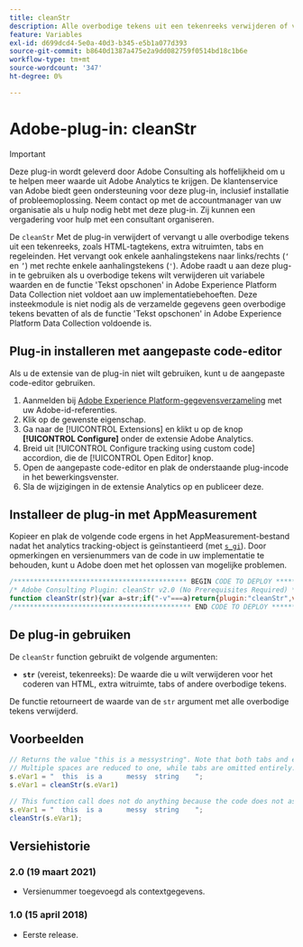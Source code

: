 ```yaml
---
title: cleanStr
description: Alle overbodige tekens uit een tekenreeks verwijderen of vervangen.
feature: Variables
exl-id: d699dcd4-5e0a-40d3-b345-e5b1a077d393
source-git-commit: b8640d1387a475e2a9dd082759f0514bd18c1b6e
workflow-type: tm+mt
source-wordcount: '347'
ht-degree: 0%

---
```


# Adobe-plug-in: cleanStr

>[!IMPORTANT]
>
>Deze plug-in wordt geleverd door Adobe Consulting als hoffelijkheid om u te helpen meer waarde uit Adobe Analytics te krijgen. De klantenservice van Adobe biedt geen ondersteuning voor deze plug-in, inclusief installatie of probleemoplossing. Neem contact op met de accountmanager van uw organisatie als u hulp nodig hebt met deze plug-in. Zij kunnen een vergadering voor hulp met een consultant organiseren.

De `cleanStr` Met de plug-in verwijdert of vervangt u alle overbodige tekens uit een tekenreeks, zoals HTML-tagtekens, extra witruimten, tabs en regeleinden. Het vervangt ook enkele aanhalingstekens naar links/rechts (`‘` en `’`) met rechte enkele aanhalingstekens (`'`). Adobe raadt u aan deze plug-in te gebruiken als u overbodige tekens wilt verwijderen uit variabele waarden en de functie &#39;Tekst opschonen&#39; in Adobe Experience Platform Data Collection niet voldoet aan uw implementatiebehoeften. Deze insteekmodule is niet nodig als de verzamelde gegevens geen overbodige tekens bevatten of als de functie &#39;Tekst opschonen&#39; in Adobe Experience Platform Data Collection voldoende is.

<!--## Install the plug-in using the Web SDK or the Adobe Analytics extension

Adobe offers an extension that allows you to use most commonly-used plug-ins.

1. Log in to [Adobe Experience Platform Data Collection](https://experience.adobe.com/data-collection) using your AdobeID credentials.
1. Click the desired tag property.
1. Go to the [!UICONTROL Extensions] tab, then click on the [!UICONTROL Catalog] button
1. Install and publish the [!UICONTROL Common Analytics Plugins] extension
1. If you haven't already, create a rule labeled "Initialize Plug-ins" with the following configuration:
    * Condition: None
    * Event: Core – Library Loaded (Page Top)
1. Add an action to the above rule with the following configuration:
    * Extension: Common Analytics Plugins
    * Action Type: Initialize cleanStr
1. Save and publish the changes to the rule.-->

## Plug-in installeren met aangepaste code-editor

Als u de extensie van de plug-in niet wilt gebruiken, kunt u de aangepaste code-editor gebruiken.

1. Aanmelden bij [Adobe Experience Platform-gegevensverzameling](https://experience.adobe.com/data-collection) met uw Adobe-id-referenties.
1. Klik op de gewenste eigenschap.
1. Ga naar de [!UICONTROL Extensions] en klikt u op de knop **[!UICONTROL Configure]** onder de extensie Adobe Analytics.
1. Breid uit [!UICONTROL Configure tracking using custom code] accordion, die de [!UICONTROL Open Editor] knop.
1. Open de aangepaste code-editor en plak de onderstaande plug-incode in het bewerkingsvenster.
1. Sla de wijzigingen in de extensie Analytics op en publiceer deze.

## Installeer de plug-in met AppMeasurement

Kopieer en plak de volgende code ergens in het AppMeasurement-bestand nadat het analytics tracking-object is geïnstantieerd (met [`s_gi`](../functions/s-gi.md)). Door opmerkingen en versienummers van de code in uw implementatie te behouden, kunt u Adobe doen met het oplossen van mogelijke problemen.

```js
/******************************************* BEGIN CODE TO DEPLOY *******************************************/
/* Adobe Consulting Plugin: cleanStr v2.0 (No Prerequisites Required) */
function cleanStr(str){var a=str;if("-v"===a)return{plugin:"cleanStr",version:"2.0"};a:{if("undefined"!==typeof window.s_c_il){var b=0;for(var c;b<window.s_c_il.length;b++)if(c=window.s_c_il[b],c._c&&"s_c"===c._c){b=c;break a}}b=void 0}"undefined"!==typeof b&&(b.contextData.cleanStr="2.0");if("string"===typeof a){a=a.replace(/<\/?[^>]+(>|$)/g,"");a=a.trim();a=a.replace(/[\u2018\u2019\u201A]/g,"'");a=a.replace(/\t+/g,"");for(a=a.replace(/[\n\r]/g," ");-1<a.indexOf("  ");)a=a.replace(/\s\s/g," ");return a}return""}
/******************************************** END CODE TO DEPLOY ********************************************/
```

## De plug-in gebruiken

De `cleanStr` function gebruikt de volgende argumenten:

* **`str`** (vereist, tekenreeks): De waarde die u wilt verwijderen voor het coderen van HTML, extra witruimte, tabs of andere overbodige tekens.

De functie retourneert de waarde van de `str` argument met alle overbodige tekens verwijderd.

## Voorbeelden

```js
// Returns the value "this is a messystring". Note that both tabs and extra spaces are present in the original string.
// Multiple spaces are reduced to one, while tabs are omitted entirely.
s.eVar1 = "  this  is a      messy  string    ";
s.eVar1 = cleanStr(s.eVar1)

// This function call does not do anything because the code does not assign the returned value to a variable.
s.eVar1 = "  this  is a      messy  string    ";
cleanStr(s.eVar1);
```

## Versiehistorie

### 2.0 (19 maart 2021)

* Versienummer toegevoegd als contextgegevens.

### 1.0 (15 april 2018)

* Eerste release.
